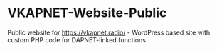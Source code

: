 # VKAPNET-Website-Public
Public website for https://vkapnet.radio/ - WordPress based site with custom PHP code for DAPNET-linked functions
